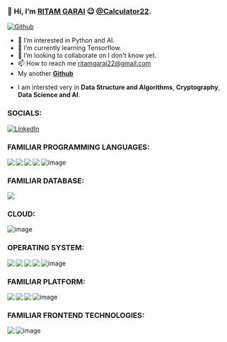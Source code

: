 ### 👋 Hi, I’m <u>RITAM GARAI</u>  😉 <u>@Calculator22</u>.
[![Github](https://img.shields.io/github/followers/Ritam22?style=social)](https://github.com/Calculator22)
- 👀 I’m interested in Python and AI.
- 🌱 I’m currently learning Tensorflow.
- 💞️ I’m looking to collaborate on I don't know yet.
- 📫 How to reach me ritamgarai22@gmail.com
- My another <a href="https://github.com/Ritam22"><b>Github</b></a>
<!---
Calculator22/Calculator22 is a ✨ special ✨ repository because its `README.md` (this file) appears on your GitHub profile.
You can click the Preview link to take a look at your changes.
--->
- I am intersted very in <b>Data Structure and Algorithms</b>, <b>Cryptography</b>, <b> Data Science and AI</b>.

### SOCIALS:
<a href="https://www.linkedin.com/in/ritam-garai-8b27111a7/">![LinkedIn](https://img.shields.io/badge/LinkedIn-0077B5?style=for-the-badge&logo=linkedin&logoColor=white)</a>

### FAMILIAR PROGRAMMING LANGUAGES:

<img align="left" src="https://img.shields.io/badge/Python-FFD43B?style=for-the-badge&logo=python&logoColor=darkgreen"/>

<img align="left" src="https://img.shields.io/badge/JavaScript-323330?style=for-the-badge&logo=javascript&logoColor=F7DF1E"/>

<img align="left" src="https://img.shields.io/badge/C-00599C?style=for-the-badge&logo=c&logoColor=white"/>
<img align="left" src="https://img.shields.io/badge/Java-ED8B00?style=for-the-badge&logo=java&logoColor=white"/>

![image](https://img.shields.io/badge/C%2B%2B-00599C?style=for-the-badge&logo=c%2B%2B&logoColor=white)

<div>
<h3>FAMILIAR DATABASE:</h3>
<img src="https://img.shields.io/badge/MySQL-00000F?style=for-the-badge&logo=mysql&logoColor=white"></img>
</div>

### CLOUD:

![image](https://img.shields.io/badge/Google_Cloud-4285F4?style=for-the-badge&logo=google-cloud&logoColor=white)

### OPERATING SYSTEM:

<img align="left" src="https://img.shields.io/badge/Ubuntu-E95420?style=for-the-badge&logo=ubuntu&logoColor=white"/>

<img align="left" src="https://img.shields.io/badge/Kali_Linux-557C94?style=for-the-badge&logo=kali-linux&logoColor=white"/>

<img align="left" src="https://img.shields.io/badge/Linux_Mint-87CF3E?style=for-the-badge&logo=linux-mint&logoColor=white"/>

<img align="left" src="https://img.shields.io/badge/Windows-0078D6?style=for-the-badge&logo=windows&logoColor=white"/>

![image](https://img.shields.io/badge/Android-3DDC84?style=for-the-badge&logo=android&logoColor=white)

### FAMILIAR PLATFORM:

<img align="left" src="https://img.shields.io/badge/Visual_Studio_Code-0078D4?style=for-the-badge&logo=visual%20studio%20code&logoColor=white"/>

<img align="left" src="https://img.shields.io/badge/pycharm-143?style=for-the-badge&logo=pycharm&logoColor=black&color=black&labelColor=green"/>

<img align="left" src="https://img.shields.io/badge/IntelliJIDEA-000000.svg?style=for-the-badge&logo=intellij-idea&logoColor=white"/>

![image](https://img.shields.io/badge/Spyder-838485?style=for-the-badge&logo=spyder%20ide&logoColor=maroon)

### FAMILIAR FRONTEND TECHNOLOGIES:

<img align="left" src="https://img.shields.io/badge/Bootstrap-563D7C?style=for-the-badge&logo=bootstrap&logoColor=white"/>

![image](https://img.shields.io/badge/Angular-DD0031?style=for-the-badge&logo=angular&logoColor=white)

